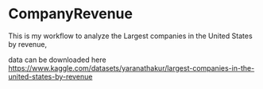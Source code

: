 # CompanyRevenue

This is my workflow to analyze the Largest companies in the United States by revenue,

data can be downloaded here
https://www.kaggle.com/datasets/yaranathakur/largest-companies-in-the-united-states-by-revenue
